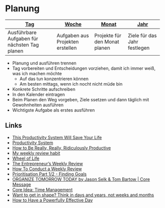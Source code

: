 # Planung

| [Tag](./tag) | [Woche](./woche) | [Monat](./monat) | [Jahr](./jahr) |
| --- | ----- | ----- | ---- |
| Ausführbare Aufgaben für nächsten Tag planen | Aufgaben aus Projekten erstellen | Projekte für den Monat planen | Ziele für das Jahr festlegen

- Planung und ausführen trennen
- Tag vorbereiten und Entscheidungen vorziehen, damit ich immer weiß, was ich machen möchte
    + Auf das tun konzentrieren können
    + Am besten mittags, wenn ich nocht nicht müde bin
- Konkrete Schritte aufschreiben
- In den Kalender eintragen
- Beim Planen den Weg vorgeben, Ziele ssetzen und dann täglich mit Gewohnheiten ausführen
- Wichtigste Aufgabe als erstes ausführen

## Links

- [This Productivity System Will Save Your Life](https://www.youtube.com/watch?v=8n2vL2I__WY&feature=share)
- [Productivity System](https://jmulholland.com/cascading-productivity-system/)
- [How to Be Really, Really, Ridiculously Productive](https://www.nateliason.com/blog/productive)
- [My weekly review habit](https://www.benkuhn.net/weekly/)
- [Wheel of Life](https://www.startofhappiness.com/wheel-of-life-a-self-assessment-tool/)
- [The Entrepreneur’s Weekly Review](https://taylorpearson.me/weeklyreview/)
- [How To Conduct a Weekly Review](https://minafi.com/weekly-review)
- [Prioritisation Part 1/2 - Finding Goals](https://www.neelnanda.io/blog/prioritisation)
- [ORGANIZE TOMORROW TODAY by Jason Selk & Tom Bartow | Core Message](https://www.youtube.com/watch?v=yRLEr69qPd4)
- [Core Idea: Time Management](https://www.youtube.com/watch?v=dOQpZlZuySE)
- [Want to get in shape? Think in days and years, not weeks and months](https://www.youtube.com/watch?v=ieY_8ZL0v78)
- [How to Have a Powerfully Effective Day](https://zenhabits.net/powerfully-effective/)